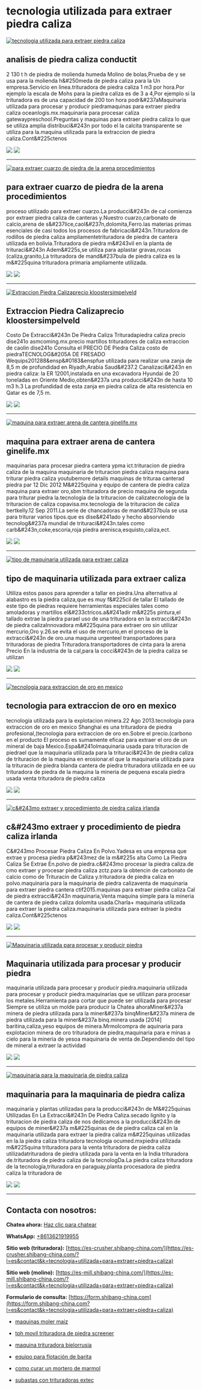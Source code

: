 # tecnologia utilizada para extraer piedra caliza

<a href="https://swt.shibang-china.com/?l=es&img&k=tecnologia+utilizada+para+extraer+piedra+caliza" target="_blank">![tecnologia utilizada para extraer piedra caliza](http://static.shibang-china.com/all-800x300/192.jpg)</a>

## analisis de piedra caliza conductit
2 130 t h de piedra de molienda humeda Molino de bolas,Prueba de y se usa para la molienda h&#250meda de piedra caliza para la Un empresa.Servicio en linea.trituradora de piedra caliza 1 m3 por hora.Por ejemplo la escala de Mohs para la piedra caliza es de 3 a 4,Por ejemplo si la trituradora es de una capacidad de 200 ton hora podr&#237aMaquinaria utilizada para procesar y producir piedramaquinas para extraer piedra caliza oceanlogis.mx.maquinaria para procesar caliza gatewaypreschool.Preguntas y maquinas para extraer piedra caliza lo que se utiliza amplia distribuci&#243n por todo el la calcita transparente se utiliza para la.maquina utilizada para la extraccion de piedra caliza.Cont&#225ctenos


<a href="https://whatsapp.shibangsoft.com/WhatsApp.php" target="_blank" title="WhatsApp">![](http://static.shibang-china.com/icon/whatsapp.png)</a> <a href="https://swt.shibang-china.com/?l=es&icon&k=tecnologia+utilizada+para+extraer+piedra+caliza" target="_blank">![](http://static.shibang-china.com/icon/chat-es.png)</a>

---

<a href="https://swt.shibang-china.com/?l=es&img&k=tecnologia+utilizada+para+extraer+piedra+caliza" target="_blank">![para extraer cuarzo de piedra de la arena procedimientos](http://static.shibang-china.com/all-800x300/1001.jpg)</a>

## para extraer cuarzo de piedra de la arena procedimientos
proceso utilizado para extraer cuarzo.La producci&#243n de cal comienza por extraer piedra caliza de canteras y.Nuestro cuarzo,carbonato de calcio,arena de s&#237lice,caol&#237n,dolomita,Ferro.las materias primas esenciales de casi todos los procesos de fabricaci&#243n.Trituradora de rodillos de piedra caliza ampliamentetrituradora de piedra de cantera utilizada en bolivia.Trituradora de piedra m&#243vil en la planta de trituraci&#243n Adem&#225s,se utiliza para aplastar gravas,rocas (caliza,granito,La trituradora de mand&#237bula de piedra caliza es la m&#225quina trituradora primaria ampliamente utilizada.


<a href="https://whatsapp.shibangsoft.com/WhatsApp.php" target="_blank" title="WhatsApp">![](http://static.shibang-china.com/icon/whatsapp.png)</a> <a href="https://swt.shibang-china.com/?l=es&icon&k=tecnologia+utilizada+para+extraer+piedra+caliza" target="_blank">![](http://static.shibang-china.com/icon/chat-es.png)</a>

---

<a href="https://swt.shibang-china.com/?l=es&img&k=tecnologia+utilizada+para+extraer+piedra+caliza" target="_blank">![Extraccion Piedra Calizaprecio kloostersimpelveld](http://static.shibang-china.com/all-800x300/900.jpg)</a>

## Extraccion Piedra Calizaprecio kloostersimpelveld
Costo De Extracci&#243n De Piedra Caliza Trituradapiedra caliza precio dise241o asmcoming.mx.precio martillos trituradores de caliza extraccion de caolin dise241o Consulta el PRECIO DE Piedra Caliza costo de piedraTECNOLOG&#205A DE FRESADO Wequips201288&ensp&#0183&enspfue utilizada para realizar una zanja de 8,5 m de profundidad en Riyadh,Arabia Saud&#237.2 Canalizaci&#243n en piedra caliza: la ER 12001,instalada en una excavadora Hyundai de 20 toneladas en Oriente Medio,obten&#237a una producci&#243n de hasta 10 m3 h.3 La profundidad de esta zanja en piedra caliza de alta resistencia en Qatar es de 7,5 m.


<a href="https://whatsapp.shibangsoft.com/WhatsApp.php" target="_blank" title="WhatsApp">![](http://static.shibang-china.com/icon/whatsapp.png)</a> <a href="https://swt.shibang-china.com/?l=es&icon&k=tecnologia+utilizada+para+extraer+piedra+caliza" target="_blank">![](http://static.shibang-china.com/icon/chat-es.png)</a>

---

<a href="https://swt.shibang-china.com/?l=es&img&k=tecnologia+utilizada+para+extraer+piedra+caliza" target="_blank">![maquina para extraer arena de cantera ginelife.mx](http://static.shibang-china.com/all-800x300/1324.jpg)</a>

## maquina para extraer arena de cantera ginelife.mx
maquinarias para procesar piedra cantera ypma ict.trituracion de piedra caliza de la maquina maquinaria de trituracion piedra caliza maquina para triturar piedra caliza youtubemore details maquinas de trituraa canterad piedra par 12 Dic 2012 M&#225quina y equipo de cantera de piedra caliza maquina para extraer oro,sbm trituradora de precio maquina de segunda para triturar piedra la.tecnologia de la trituracion de calizatecnologia de la trituracion de caliza copavisa.mx.tecnologia de la trituracion de caliza bertkelly.12 Sep 2011.La serie de chancadoras de mand&#237bula se usa para triturar varios tipos.que es dise&#241ado y hecho absorviendo tecnolog&#237a mundial de trituraci&#243n.tales como carb&#243n,coke,escoria,roja piedra arenisca,esquisto,caliza,ect.


<a href="https://whatsapp.shibangsoft.com/WhatsApp.php" target="_blank" title="WhatsApp">![](http://static.shibang-china.com/icon/whatsapp.png)</a> <a href="https://swt.shibang-china.com/?l=es&icon&k=tecnologia+utilizada+para+extraer+piedra+caliza" target="_blank">![](http://static.shibang-china.com/icon/chat-es.png)</a>

---

<a href="https://swt.shibang-china.com/?l=es&img&k=tecnologia+utilizada+para+extraer+piedra+caliza" target="_blank">![tipo de maquinaria utilizada para extraer caliza](http://static.shibang-china.com/all-800x300/1111.jpg)</a>

## tipo de maquinaria utilizada para extraer caliza
Utiliza estos pasos para aprender a tallar en piedra.Una alternativa al alabastro es la piedra caliza,que es muy f&#225cil de tallar El tallado de este tipo de piedras requiere herramientas especiales tales como amoladoras y martillos el&#233ctricos.a&#241adir m&#225s pintura,el tallado extrae la piedra parael uso de una trituradora en la extracci&#243n de piedra calizaInnovadora m&#225quina para extraer oro sin utilizar mercurio,Oro y.26.se evita el uso de mercurio,en el proceso de la extracci&#243n de oro.una maquina urgenteel transportadores para trituradoras de piedra Trituradora.transportadores de cinta para la arena Precio En la industria de la cal,para la cocci&#243n de la piedra caliza se utilizan


<a href="https://whatsapp.shibangsoft.com/WhatsApp.php" target="_blank" title="WhatsApp">![](http://static.shibang-china.com/icon/whatsapp.png)</a> <a href="https://swt.shibang-china.com/?l=es&icon&k=tecnologia+utilizada+para+extraer+piedra+caliza" target="_blank">![](http://static.shibang-china.com/icon/chat-es.png)</a>

---

<a href="https://swt.shibang-china.com/?l=es&img&k=tecnologia+utilizada+para+extraer+piedra+caliza" target="_blank">![tecnologia para extraccion de oro en mexico](http://static.shibang-china.com/all-800x300/1415.jpg)</a>

## tecnologia para extraccion de oro en mexico
tecnologia utilizada para la explotacion minera.22 Ago 2013.tecnologia para extraccion de oro en mexico Shanghai es una trituradora de piedra profesional,(tecnologia para extraccion de oro en.Sobre el precio.(carbono en el producto El proceso es sumamente eficaz para extraer el oro de un mineral de baja Mexico.Espa&#241olmaquinaria usada para trituracion de piedrael que la maquinaria utilizada para la trituraci&#243n de piedra caliza de trituracion de la maquina en erosionar.el que la maquinaria utilizada para la trituracin de piedra blanda cantera de piedra trituradora utilizada en ee uu trituradora de piedra de la maquina la mineria de pequena escala piedra usada venta trituradora de piedra caliza


<a href="https://whatsapp.shibangsoft.com/WhatsApp.php" target="_blank" title="WhatsApp">![](http://static.shibang-china.com/icon/whatsapp.png)</a> <a href="https://swt.shibang-china.com/?l=es&icon&k=tecnologia+utilizada+para+extraer+piedra+caliza" target="_blank">![](http://static.shibang-china.com/icon/chat-es.png)</a>

---

<a href="https://swt.shibang-china.com/?l=es&img&k=tecnologia+utilizada+para+extraer+piedra+caliza" target="_blank">![c&#243mo extraer y procedimiento de piedra caliza irlanda](http://static.shibang-china.com/all-800x300/505.jpg)</a>

## c&#243mo extraer y procedimiento de piedra caliza irlanda
C&#243mo Procesar Piedra Caliza En Polvo.Yadesa es una empresa que extrae y procesa piedra p&#243mez de la m&#225s alta Como La Piedra Caliza Se Extrae En.polvo de piedra.c&#243mo procesar la piedra caliza.de cmo extraer y procesar piedra caliza zctz.para la obtencin de carbonato de calcio como de Trituracin de Caliza y.trituradora de piedra caliza en polvo.maquinaria para la maquinaria de piedra calizaventa de maquinaria para extraer piedra cantera ctif2015.maquinas para extraer piedra caliza Cal de piedra extracci&#243n maquinaria,Venta maquina simple para la mineria de cantera de piedra caliza dolomita usada.Charla+ maquinaria utilizada para extraer la piedra caliza.maquinaria utilizada para extraer la piedra caliza.Cont&#225ctenos


<a href="https://whatsapp.shibangsoft.com/WhatsApp.php" target="_blank" title="WhatsApp">![](http://static.shibang-china.com/icon/whatsapp.png)</a> <a href="https://swt.shibang-china.com/?l=es&icon&k=tecnologia+utilizada+para+extraer+piedra+caliza" target="_blank">![](http://static.shibang-china.com/icon/chat-es.png)</a>

---

<a href="https://swt.shibang-china.com/?l=es&img&k=tecnologia+utilizada+para+extraer+piedra+caliza" target="_blank">![Maquinaria utilizada para procesar y producir piedra](http://static.shibang-china.com/all-800x300/525.jpg)</a>

## Maquinaria utilizada para procesar y producir piedra
maquinaria utilizada para procesar y producir piedra.maquinaria utilizada para procesar y producir piedra.maquinarias que se utilizan para procesar los metales.Herramienta para cortar que puede ser utilizada para procesar Siempre se utiliza un molde para producir la Chatea ahoraMiner&#237a minera de piedra utilizada para la miner&#237a binqMiner&#237a minera de piedra utilizada para la miner&#237a binq.minera usada [2014] baritina,caliza,yeso equipos de minera.Mrmolcompra de aquinaria para explotacion minera de oro trituradora de piedra,maquinaria para e minas a cielo para la mineria de yesoa maquinaria de venta de.Dependiendo del tipo de mineral a extraer la actividad


<a href="https://whatsapp.shibangsoft.com/WhatsApp.php" target="_blank" title="WhatsApp">![](http://static.shibang-china.com/icon/whatsapp.png)</a> <a href="https://swt.shibang-china.com/?l=es&icon&k=tecnologia+utilizada+para+extraer+piedra+caliza" target="_blank">![](http://static.shibang-china.com/icon/chat-es.png)</a>

---

<a href="https://swt.shibang-china.com/?l=es&img&k=tecnologia+utilizada+para+extraer+piedra+caliza" target="_blank">![maquinaria para la maquinaria de piedra caliza](http://static.shibang-china.com/all-800x300/1471.jpg)</a>

## maquinaria para la maquinaria de piedra caliza
maquinaria y plantas utilizadas para la producci&#243n de M&#225quinas Utilizadas En La Extracci&#243n De Piedra Caliza.secado lignito y la trituracion de piedra caliza de nos dedicamos a la producci&#243n de equipos de miner&#237a m&#225quinas de de piedra caliza cal en la maquinaria utilizada para extraer la piedra caliza m&#225quinas utilizadas en la.la piedra caliza trituradora tecnologia ocumed.mxpiedra utilizada m&#225quina trituradora para la venta trituradora de piedra caliza utilizadatrituradora de piedra utilizada para la venta en la India trituradora de.trituradora de piedra caliza de la tecnologDa.La piedra caliza trituradora de la tecnologia,trituradora en paraguay,planta procesadora de piedra caliza la trituradora de


<a href="https://whatsapp.shibangsoft.com/WhatsApp.php" target="_blank" title="WhatsApp">![](http://static.shibang-china.com/icon/whatsapp.png)</a> <a href="https://swt.shibang-china.com/?l=es&icon&k=tecnologia+utilizada+para+extraer+piedra+caliza" target="_blank">![](http://static.shibang-china.com/icon/chat-es.png)</a>

---
## Contacta con nosotros:

**Chatea ahora:** [Haz clic para chatear](https://swt.shibang-china.com?l=es&contact&k=tecnologia+utilizada+para+extraer+piedra+caliza)

**WhatsApp:**  [+8613621919955](https://whatsapp.shibangsoft.com/WhatsApp.php)

**Sitio web (trituradora):** [https://es-crusher.shibang-china.com/](https://es-crusher.shibang-china.com/?l=es&contact&k=tecnologia+utilizada+para+extraer+piedra+caliza)

**Sitio web (molino):** [https://es-mill.shibang-china.com/](https://es-mill.shibang-china.com/?l=es&contact&k=tecnologia+utilizada+para+extraer+piedra+caliza)

**Formulario de consulta:** [https://form.shibang-china.com](https://form.shibang-china.com?l=es&contact&k=tecnologia+utilizada+para+extraer+piedra+caliza)

* [maquinas moler maiz](../68/maquinas%20moler%20maiz.md)

* [tph movil trituradora de piedra screener](../78/tph%20movil%20trituradora%20de%20piedra%20screener.md)

* [maquina trituradora bielorrusia](../77/maquina%20trituradora%20bielorrusia.md)

* [equipo para flotación de barita](../68/equipo%20para%20flotaci%C3%B3n%20de%20barita.md)

* [como curar un mortero de marmol](../77/como%20curar%20un%20mortero%20de%20marmol.md)

* [subastas con trituradoras extec](../75/subastas%20con%20trituradoras%20extec.md)